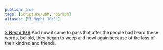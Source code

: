 ```yaml
---
publish: true
tags: [Scripture/BoM, noGraph]
aliases: ["3 Nephi 10:8"]
---
```

[3 Nephi 10:8](https://churchofjesuschrist.org/study/scriptures/bofm/3-ne/10?lang=eng&id=p8#p8) And now it came to pass that after the people had heard these words, behold, they began to weep and howl again because of the loss of their kindred and friends.
